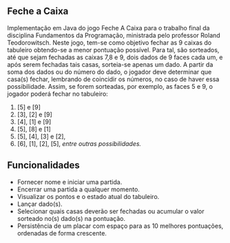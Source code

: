 ## Feche a Caixa

Implementação em Java do jogo Feche A Caixa para o trabalho final da disciplina Fundamentos da Programação, ministrada pelo professor Roland Teodorowitsch. Neste jogo, tem-se como objetivo fechar as 9 caixas do tabuleiro obtendo-se a menor pontuação possível. Para tal, são sorteados, até que sejam fechadas as caixas 7,8 e 9, dois dados de 9 faces cada um, e após serem fechadas tais casas, sorteia-se apenas um dado. A partir da soma dos dados ou do número do dado, o jogador deve determinar que casa(s) fechar, lembrando de coincidir os números, no caso de haver essa possibilidade. Assim, se forem sorteadas, por exemplo, as faces 5 e 9, o jogador poderá fechar no tabuleiro: 
1) [5] e [9]
2) [3], [2] e [9]
3) [4], [1] e [9]
4) [5], [8] e [1]
5) [5], [4], [3] e [2], 
6) [6], [1], [2], [5], *entre outras possibilidades.*

## Funcionalidades
* Fornecer nome e iniciar uma partida.
* Encerrar uma partida a qualquer momento.
* Visualizar os pontos e o estado atual do tabuleiro.
* Lançar dado(s).
* Selecionar quais casas deverão ser fechadas ou acumular o valor sorteado no(s) dado(s) na pontuação.
* Persistência de um placar com espaço para as 10 melhores pontuações, ordenadas de forma crescente.
